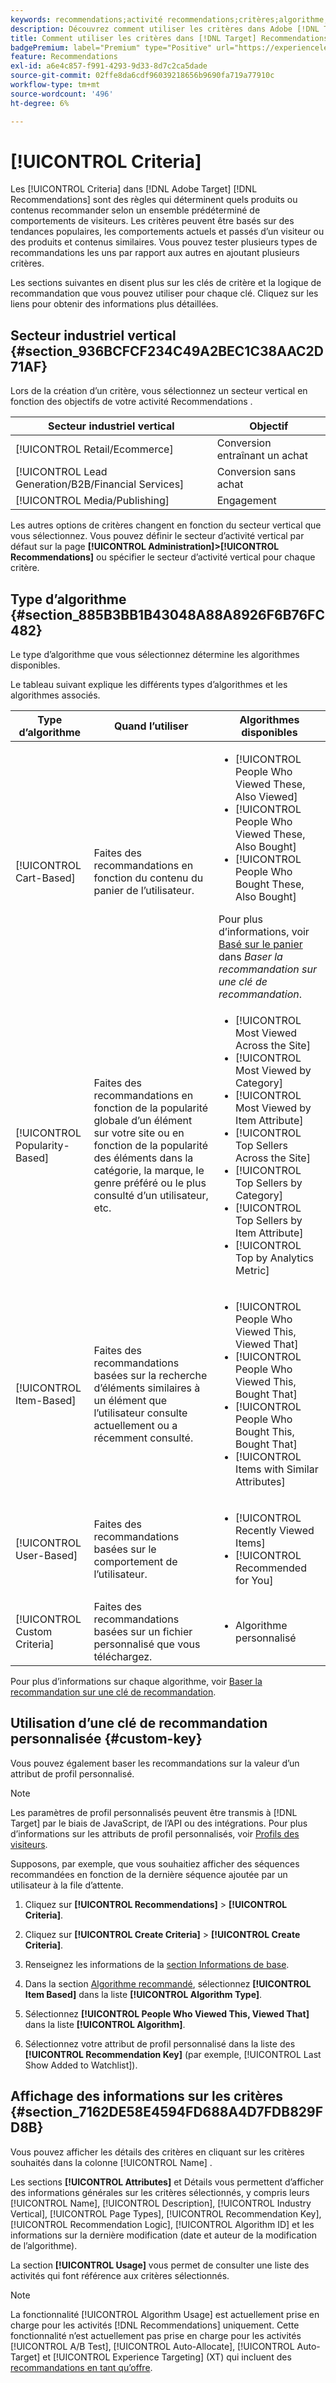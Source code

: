 ```yaml
---
keywords: recommendations;activité recommendations;critères;algorithme;clé de recommandation;clé personnalisée;secteur vertical;vente au détail;commerce électronique;génération de pistes;b2b;services financiers;médias;publication
description: Découvrez comment utiliser les critères dans Adobe [!DNL Target] [!DNL Recommendations].
title: Comment utiliser les critères dans [!DNL Target] Recommendations ?
badgePremium: label="Premium" type="Positive" url="https://experienceleague.adobe.com/docs/target/using/introduction/intro.html?lang=fr#premium newtab=true" tooltip="Voir ce qui est inclus dans Target Premium."
feature: Recommendations
exl-id: a6e4c857-f991-4293-9d33-8d7c2ca5dade
source-git-commit: 02ffe8da6cdf96039218656b9690fa719a77910c
workflow-type: tm+mt
source-wordcount: '496'
ht-degree: 6%

---
```


# [!UICONTROL Criteria]

Les [!UICONTROL Criteria] dans [!DNL Adobe Target] [!DNL Recommendations] sont des règles qui déterminent quels produits ou contenus recommander selon un ensemble prédéterminé de comportements de visiteurs. Les critères peuvent être basés sur des tendances populaires, les comportements actuels et passés d’un visiteur ou des produits et contenus similaires. Vous pouvez tester plusieurs types de recommandations les uns par rapport aux autres en ajoutant plusieurs critères.

Les sections suivantes en disent plus sur les clés de critère et la logique de recommandation que vous pouvez utiliser pour chaque clé. Cliquez sur les liens pour obtenir des informations plus détaillées.

## Secteur industriel vertical {#section_936BCFCF234C49A2BEC1C38AAC2D71AF}

Lors de la création d’un critère, vous sélectionnez un secteur vertical en fonction des objectifs de votre activité Recommendations .

| Secteur industriel vertical | Objectif |
|--- |--- |
| [!UICONTROL Retail/Ecommerce] | Conversion entraînant un achat |
| [!UICONTROL Lead Generation/B2B/Financial Services] | Conversion sans achat |
| [!UICONTROL Media/Publishing] | Engagement |

Les autres options de critères changent en fonction du secteur vertical que vous sélectionnez. Vous pouvez définir le secteur d’activité vertical par défaut sur la page **[!UICONTROL Administration]>[!UICONTROL Recommendations]** ou spécifier le secteur d’activité vertical pour chaque critère.

## Type d’algorithme {#section_885B3BB1B43048A88A8926F6B76FC482}

Le type d’algorithme que vous sélectionnez détermine les algorithmes disponibles.

Le tableau suivant explique les différents types d’algorithmes et les algorithmes associés.

| Type d’algorithme | Quand l’utiliser | Algorithmes disponibles |
| --- | --- | --- |
| [!UICONTROL Cart-Based] | Faites des recommandations en fonction du contenu du panier de l’utilisateur. | <ul><li>[!UICONTROL People Who Viewed These, Also Viewed]</li><li>[!UICONTROL People Who Viewed These, Also Bought]</li><li>[!UICONTROL People Who Bought These, Also Bought]</li></ul>Pour plus d’informations, voir [Basé sur le panier](/help/main/c-recommendations/c-algorithms/base-the-recommendation-on-a-recommendation-key.md#cart-based) dans *Baser la recommandation sur une clé de recommandation*. |
| [!UICONTROL Popularity-Based] | Faites des recommandations en fonction de la popularité globale d’un élément sur votre site ou en fonction de la popularité des éléments dans la catégorie, la marque, le genre préféré ou le plus consulté d’un utilisateur, etc. | <ul><li>[!UICONTROL Most Viewed Across the Site]</li><li>[!UICONTROL Most Viewed by Category]</li><li>[!UICONTROL Most Viewed by Item Attribute]</li><li>[!UICONTROL Top Sellers Across the Site]</li><li>[!UICONTROL Top Sellers by Category]</li><li>[!UICONTROL Top Sellers by Item Attribute]</li><li>[!UICONTROL Top by Analytics Metric]</li></ul> |
| [!UICONTROL Item-Based] | Faites des recommandations basées sur la recherche d’éléments similaires à un élément que l’utilisateur consulte actuellement ou a récemment consulté. | <ul><li>[!UICONTROL People Who Viewed This, Viewed That]</li><li>[!UICONTROL People Who Viewed This, Bought That]</li><li>[!UICONTROL People Who Bought This, Bought That]</li><li>[!UICONTROL Items with Similar Attributes]</li></ul> |
| [!UICONTROL User-Based] | Faites des recommandations basées sur le comportement de l’utilisateur. | <ul><li>[!UICONTROL Recently Viewed Items]</li><li>[!UICONTROL Recommended for You]</li></ul> |
| [!UICONTROL Custom Criteria] | Faites des recommandations basées sur un fichier personnalisé que vous téléchargez. | <ul><li>Algorithme personnalisé</li></ul> |

Pour plus d’informations sur chaque algorithme, voir [Baser la recommandation sur une clé de recommandation](/help/main/c-recommendations/c-algorithms/base-the-recommendation-on-a-recommendation-key.md).

## Utilisation d’une clé de recommandation personnalisée {#custom-key}

Vous pouvez également baser les recommandations sur la valeur d’un attribut de profil personnalisé.

>[!NOTE]
>
>Les paramètres de profil personnalisés peuvent être transmis à [!DNL Target] par le biais de JavaScript, de l’API ou des intégrations. Pour plus d’informations sur les attributs de profil personnalisés, voir [Profils des visiteurs](/help/main/c-target/c-visitor-profile/visitor-profile.md).

Supposons, par exemple, que vous souhaitiez afficher des séquences recommandées en fonction de la dernière séquence ajoutée par un utilisateur à la file d’attente.

1. Cliquez sur **[!UICONTROL Recommendations]** > **[!UICONTROL Criteria]**.

1. Cliquez sur **[!UICONTROL Create Criteria]** > **[!UICONTROL Create Criteria]**.

1. Renseignez les informations de la [section Informations de base](/help/main/c-recommendations/c-algorithms/create-new-algorithm.md#info).

1. Dans la section [Algorithme recommandé](/help/main/c-recommendations/c-algorithms/create-new-algorithm.md#rec-algo), sélectionnez **[!UICONTROL Item Based]** dans la liste **[!UICONTROL Algorithm Type]**.

1. Sélectionnez **[!UICONTROL People Who Viewed This, Viewed That]** dans la liste **[!UICONTROL Algorithm]**.

1. Sélectionnez votre attribut de profil personnalisé dans la liste des **[!UICONTROL Recommendation Key]** (par exemple, [!UICONTROL Last Show Added to Watchlist]).

## Affichage des informations sur les critères {#section_7162DE58E4594FD688A4D7FDB829FD8B}

Vous pouvez afficher les détails des critères en cliquant sur les critères souhaités dans la colonne [!UICONTROL Name] .

Les sections **[!UICONTROL Attributes]** et Détails vous permettent d’afficher des informations générales sur les critères sélectionnés, y compris leurs [!UICONTROL Name], [!UICONTROL Description], [!UICONTROL Industry Vertical], [!UICONTROL Page Types], [!UICONTROL Recommendation Key], [!UICONTROL Recommendation Logic], [!UICONTROL Algorithm ID] et les informations sur la dernière modification (date et auteur de la modification de l’algorithme).

La section **[!UICONTROL Usage]** vous permet de consulter une liste des activités qui font référence aux critères sélectionnés.

>[!NOTE]
>
>La fonctionnalité [!UICONTROL Algorithm Usage] est actuellement prise en charge pour les activités [!DNL Recommendations] uniquement. Cette fonctionnalité n’est actuellement pas prise en charge pour les activités [!UICONTROL A/B Test], [!UICONTROL Auto-Allocate], [!UICONTROL Auto-Target] et [!UICONTROL Experience Targeting] (XT) qui incluent des [recommandations en tant qu’offre](/help/main/c-recommendations/recommendations-as-an-offer.md).
